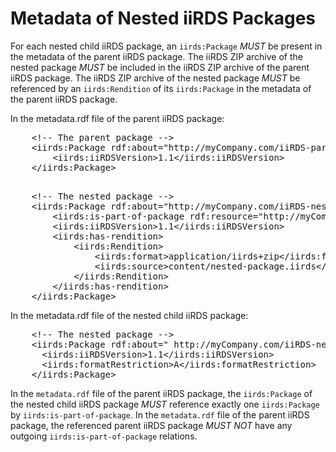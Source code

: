 # Metadata of Nested iiRDS Packages

For each nested child iiRDS package, an `iirds:Package` <em title="MUST in RFC 2119 context" class="rfc2119">MUST</em> be present in the metadata of the parent iiRDS package. 
The iiRDS ZIP archive of the nested package <em title="MUST in RFC 2119 context" class="rfc2119">MUST</em> be included in the iiRDS ZIP archive of the parent iiRDS package. The iiRDS ZIP archive of the nested package <em title="MUST in RFC 2119 context" class="rfc2119">MUST</em> be referenced by an `iirds:Rendition` of its `iirds:Package` in the metadata of the parent iiRDS package.

<aside class="example" title="Nesting an iiRDS package">

In the metadata.rdf file of the parent iiRDS package:

<pre>
	&lt;!-- The parent package --&gt;
	&lt;iirds:Package rdf:about="http://myCompany.com/iiRDS-parent"&gt;
		&lt;iirds:iiRDSVersion&gt;1.1&lt;/iirds:iiRDSVersion&gt;
	&lt;/iirds:Package&gt;
</pre>
<pre>	
	&lt;!-- The nested package --&gt;
	&lt;iirds:Package rdf:about="http://myCompany.com/iiRDS-nested"&gt;
		&lt;iirds:is-part-of-package rdf:resource="http://myCompany.com/iiRDS-parent"/&gt
		&lt;iirds:iiRDSVersion&gt;1.1&lt;/iirds:iiRDSVersion&gt;
		&lt;iirds:has-rendition&gt;
			&lt;iirds:Rendition&gt;
				&lt;iirds:format&gt;application/iirds+zip&lt;/iirds:format&gt;
				&lt;iirds:source&gt;content/nested-package.iirds&lt;/iirds:source&gt;
			&lt;/iirds:Rendition&gt;
		&lt;/iirds:has-rendition&gt;
	&lt;/iirds:Package&gt;
</pre>

In the metadata.rdf file of the nested child iiRDS package:

<pre>
	&lt;!-- The nested package --&gt;
	&lt;iirds:Package rdf:about=" http://myCompany.com/iiRDS-nested"&gt;
	  &lt;iirds:iiRDSVersion>1.1&lt;/iirds:iiRDSVersion&gt;
	  &lt;iirds:formatRestriction>A&lt;/iirds:formatRestriction&gt;
	&lt;/iirds:Package&gt;
</pre>
</aside>


In the `metadata.rdf` file of the parent iiRDS package, the `iirds:Package` of the nested child iiRDS package <em title="MUST in RFC 2119 context" class="rfc2119">MUST</em> reference exactly one `iirds:Package` by `iirds:is-part-of-package`. In the `metadata.rdf` file of the parent iiRDS package, the referenced parent iiRDS package <em title="MUST NOT in RFC 2119 context" class="rfc2119">MUST NOT</em> have any outgoing 
  `iirds:is-part-of-package` relations.
